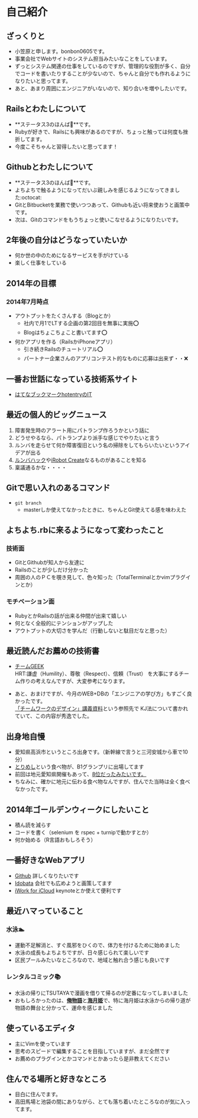 # 自己紹介

## ざっくりと
- 小笠原と申します。bonbon0605です。
- 事業会社でWebサイトのシステム担当みたいなことをしています。
- ずっとシステム関連の仕事をしているのですが、管理的な役割が多く、自分でコードを書いたりすることが少ないので、ちゃんと自分でも作れるようになりたいと思ってます。
- あと、あまり周囲にエンジニアがいないので、知り合いを増やしたいです。

## Railsとわたしについて
- **ステータス3のほんば:herb:**です。
- Rubyが好きで、Railsにも興味があるのですが、ちょっと触っては何度も挫折してます。
- 今度こそちゃんと習得したいと思ってます！

## Githubとわたしについて
- **ステータス3のほんば:herb:**です。 
- よちよちで触るようになってだいぶ親しみを感じるようになってきました:octocat:
- GitとBitbucketを業務で使いつつあって、Githubも近い将来使おうと画策中です。
- 次は、Gitのコマンドをもうちょっと使いこなせるようになりたいです。

## 2年後の自分はどうなっていたいか
- 何か世の中のためになるサービスを手がけている
- 楽しく仕事をしている

## 2014年の目標
### 2014年7月時点
* アウトプットをたくさんする（Blogとか）
  + 社内で月1でLTする企画の第2回目を無事に実施:o:
  + Blogはちょこちょこと書いてます:o:
* 何かアプリを作る（RailsかiPhoneアプリ）
  + 引き続きRailsのチュートリアル:o:
  + パートナー企業さんのアプリコンテスト的なものに応募は出来ず・・:x:

## 一番お世話になっている技術系サイト
- [はてなブックマークhotentryのIT](http://b.hatena.ne.jp/hotentry/it)

## 最近の個人的ビッグニュース
1. 障害発生時のアラート用にパトランプ作ろうかという話に
1. どうせやるなら、パトランプより派手な感じでやりたいと言う
1. ルンバを走らせて何か障害復旧という名の掃除をしてもらいたいというアイデアが出る
1. [ルンバハック](http://hyakuren-soft.sakura.ne.jp/hobby_robot_sdk/about_roomba_page.html)や[iRobot Create](http://store.irobot.com/shop/index.jsp?categoryId=3311368)なるものがあることを知る
1. 稟議通るかな・・・・

## Gitで思い入れのあるコマンド
- `git branch`
  - masterしか使えてなかったときに、ちゃんとGit使えてる感を味わえた

## よちよち.rbに来るようになって変わったこと

### 技術面
- GitとGithubが知人から友達に
- Railsのことが少しだけ分かった
- 周囲の人のＰＣを覗き見して、色々知った（TotalTerminalとかvimプラグインとか）

### モチベーション面
- RubyとかRailsの話が出来る仲間が出来て嬉しい
- 何となく全般的にテンションがアップした
- アウトプットの大切さを学んだ（行動しないと駄目だなと思った）

## 最近読んだお薦めの技術書
+ [チームGEEK](http://www.amazon.co.jp/dp/4873116309)  
HRT:謙虚（Humility）、尊敬（Respect）、信頼（Trust）
を大事にするチーム作りの考えなんですが、大変参考になります。

+ あと、おまけですが、今月のWEB+DBの「エンジニアの学び方」もすごく良かったです。  
[「チームワークのデザイン」講義資料](http://nhiro.org/kuds2013/)という参照先で
KJ法について書かれていて、この内容が秀逸でした。

## 出身地自慢
- 愛知県高浜市というところ出身です。（新幹線で言うと三河安城から車で10分）
- [とりめし](http://www.torimesi.com/)という食べ物が、B1グランプリに出場してます
- 前回は地元愛知県開催もあって、[8位だったみたいです。](http://kankou-takahama.gr.jp/news/2159/)
- ちなみに、確かに地元に伝わる食べ物なんですが、住んでた当時は全く食べなかったです。

## 2014年ゴールデンウィークにしたいこと
* 積ん読を減らす
* コードを書く（selenium を rspec + turnipで動かすとか）
* 何か始める（R言語おもしろそう）

## 一番好きなWebアプリ
- [Github](https://github.com/) 詳しくなりたいです
- [Idobata](https://idobata.io/) 会社でも広めようと画策してます
- [iWork for iCloud](https://www.icloud.com/) keynoteとか使えて便利です

## 最近ハマっていること
### 水泳:swimmer:
- 運動不足解消と、すぐ風邪をひくので、体力を付けるために始めました
- 水泳の成長もよちよちですが、日々感じられて楽しいです
- 区民プールみたいなところなので、地域と触れ合う感じも良いです 

### レンタルコミック:books:
- 水泳の帰りにTSUTAYAで漫画を借りて帰るのが定番になってしまいました
- おもしろかったのは、[**俺物語**](http://betsuma.shueisha.co.jp/lineup/ore_monogatari.html)と[**海月姫**](http://kc.kodansha.co.jp/content/top.php/1000004534)で、特に海月姫は水泳からの帰り道が物語の舞台と分かって、運命を感じました

## 使っているエディタ
- 主にVimを使っています
- 思考のスピードで編集することを目指していますが、まだ全然です
- お薦めのプラグインとかコマンドとかあったら是非教えてください

## 住んでる場所と好きなところ
- 目白に住んでます。
- 高田馬場と池袋の間にありながら、とても落ち着いたところなのが気に入ってます。